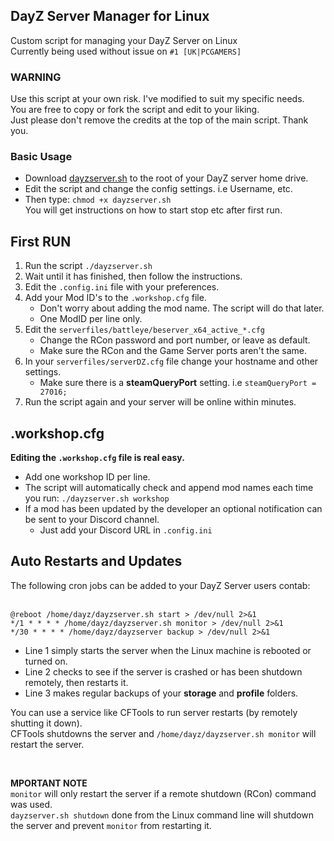 ## DayZ Server Manager for Linux
Custom script for managing your DayZ Server on Linux <br/>
Currently being used without issue on `#1 [UK|PCGAMERS]`

### WARNING
Use this script at your own risk. I've modified to suit my specific needs. <br/>
You are free to copy or fork the script and edit to your liking.<br/>
Just please don't remove the credits at the top of the main script. Thank you.

### Basic Usage
- Download [dayzserver.sh](https://raw.githubusercontent.com/haywardgg/DayZ_Server_Manager/5536718fb3361cf4f3baad9293f61918636e16c7/dayzserver.sh) to the root of your DayZ server home drive.
- Edit the script and change the config settings. i.e Username, etc.
- Then type: `chmod +x dayzserver.sh` <br/>
You will get instructions on how to start stop etc after first run.

## First RUN
1. Run the script `./dayzserver.sh`
2. Wait until it has finished, then follow the instructions.
3. Edit the `.config.ini` file with your preferences.
4. Add your Mod ID's to the `.workshop.cfg` file.
   - Don't worry about adding the mod name. The script will do that later.
   - One ModID per line only.
5. Edit the `serverfiles/battleye/beserver_x64_active_*.cfg`
   - Change the RCon password and port number, or leave as default.
   - Make sure the RCon and the Game Server ports aren't the same.
6. In your `serverfiles/serverDZ.cfg` file change your hostname and other settings.
   - Make sure there is a **steamQueryPort** setting. i.e `steamQueryPort = 27016;`
7. Run the script again and your server will be online within minutes.

## .workshop.cfg 
**Editing the `.workshop.cfg` file is real easy.**<br/>
- Add one workshop ID per line.<br/>
- The script will automatically check and append mod names each time you run: `./dayzserver.sh workshop`<br/>
- If a mod has been updated by the developer an optional notification can be sent to your Discord channel. <br/>
   - Just add your Discord URL in `.config.ini`

## Auto Restarts and Updates
The following cron jobs can be added to your DayZ Server users contab:<br/>
<br/>
```
@reboot /home/dayz/dayzserver.sh start > /dev/null 2>&1
*/1 * * * * /home/dayz/dayzserver.sh monitor > /dev/null 2>&1
*/30 * * * * /home/dayz/dayzserver backup > /dev/null 2>&1
```
- Line 1 simply starts the server when the Linux machine is rebooted or turned on.
- Line 2 checks to see if the server is crashed or has been shutdown remotely, then restarts it.
- Line 3 makes regular backups of your **storage** and **profile** folders.

You can use a service like CFTools to run server restarts (by remotely shutting it down).<br/>
CFTools shutdowns the server and `/home/dayz/dayzserver.sh monitor` will restart the server.<br/>

<br>

**MPORTANT NOTE**<br/> `monitor` will only restart the server if a remote shutdown (RCon) command was used.<br/>
`dayzserver.sh shutdown` done from the Linux command line will shutdown the server and prevent `monitor` from restarting it.

